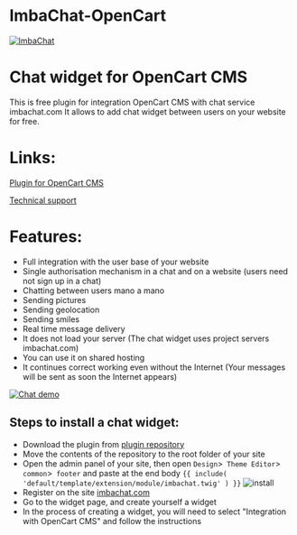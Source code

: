 # ImbaChat-OpenCart

[![ImbaChat](http://imbachat.com/themes/imbachat/assets/img/logo.svg "ImbaChat")](http://imbachat.com "ImbaChat")

# Chat widget for OpenCart CMS

This is free plugin for integration OpenCart CMS with chat service imbachat.com 
It allows to add chat widget between users on your website for free. 

# Links:

[Plugin for OpenCart CMS](https://github.com/imbasynergy/ImbaChat-OpenCart)

[Technical support](http://imbachat.com/help)

# Features:

* Full integration with the user base of your website
* Single authorisation mechanism in a chat and on a website (users need not sign up in a chat)
* Chatting between users mano a mano
* Sending pictures
* Sending geolocation
* Sending smiles
* Real time message delivery
* It does not load your server (The chat widget uses project servers imbachat.com)
* You can use it on shared hosting
* It continues correct working even without the Internet (Your messages will be sent as soon the Internet appears)

[![Chat demo](http://imbachat.com/storage/app/uploads/public/docs/demo.gif "Chat demo")](https://imbachat.com "Chat demo")


## Steps to install a chat widget:
- Download the plugin from [plugin repository](https://github.com/imbasynergy/ImbaChat-OpenCart)
- Move the contents of the repository to the root folder of your site
- Open the admin panel of your site, then open `Design`>` Theme Editor`> `common`>` footer` and paste at the end body ```{{ include( 'default/template/extension/module/imbachat.twig' ) }}```
    ![install](https://i.ibb.co/XyP8Zds/2020-02-12-12-20-22.png "install")
- Register on the site [imbachat.com](https://github.com/imbasynergy/ImbaChat-OpenCart)
- Go to the widget page, and create yourself a widget
- In the process of creating a widget, you will need to select "Integration with OpenCart CMS" and follow the instructions
